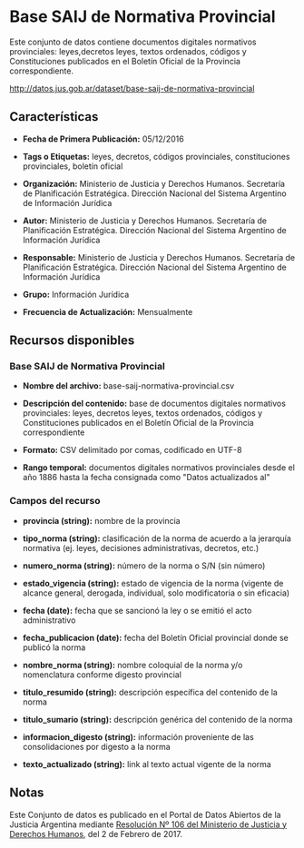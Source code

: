 # Base SAIJ de Normativa Provincial

Este conjunto de datos contiene documentos digitales normativos provinciales: leyes,decretos leyes, textos ordenados, códigos y Constituciones publicados en el Boletín Oficial de la Provincia correspondiente.

http://datos.jus.gob.ar/dataset/base-saij-de-normativa-provincial

Características
---------------

- **Fecha de Primera Publicación:** 05/12/2016

- **Tags o Etiquetas:** leyes, decretos, códigos provinciales, constituciones provinciales, boletín oficial

- **Organización:** Ministerio de Justicia y Derechos Humanos. Secretaría de Planificación Estratégica. Dirección Nacional del Sistema Argentino de Información Jurídica

- **Autor:** Ministerio de Justicia y Derechos Humanos. Secretaría de Planificación Estratégica. Dirección Nacional del Sistema Argentino de Información Jurídica

- **Responsable:** Ministerio de Justicia y Derechos Humanos. Secretaría de Planificación Estratégica. Dirección Nacional del Sistema Argentino de Información Jurídica

- **Grupo:** Información Jurídica

- **Frecuencia de Actualización:** Mensualmente

Recursos disponibles
--------------------

### Base SAIJ de Normativa Provincial

- **Nombre del archivo:** base-saij-normativa-provincial.csv

- **Descripción del contenido:** base de documentos digitales normativos provinciales: leyes, decretos leyes, textos ordenados, códigos y Constituciones publicados en el Boletín Oficial de la Provincia correspondiente

- **Formato:** CSV delimitado por comas, codificado en UTF-8

- **Rango temporal:** documentos digitales normativos provinciales desde el año 1886 hasta la fecha consignada como "Datos actualizados al"

### Campos del recurso

- **provincia (string):** nombre de la provincia

- **tipo_norma (string):** clasificación de la norma de acuerdo a la jerarquía normativa (ej. leyes, decisiones administrativas, decretos, etc.)

- **numero_norma (string):** número de la norma o S/N (sin número)

- **estado_vigencia (string):** estado de vigencia de la norma (vigente de alcance general, derogada, individual, solo modificatoria o sin eficacia)

- **fecha (date):** fecha que se sancionó la ley o se emitió el acto administrativo

- **fecha_publicacion (date):** fecha del Boletín Oficial provincial donde se publicó la norma

- **nombre_norma (string):** nombre coloquial de la norma y/o nomenclatura conforme digesto provincial

- **titulo_resumido (string):** descripción específica del contenido de la norma

- **titulo_sumario (string):** descripción genérica del contenido de la norma

- **informacion_digesto (string):** información proveniente de las consolidaciones por digesto a la norma

- **texto_actualizado (string):** link al texto actual vigente de la norma

Notas
-----
Este Conjunto de datos es publicado en el Portal de Datos Abiertos de la Justicia Argentina mediante [Resolución Nº 106 del Ministerio de Justicia y Derechos Humanos](http://datos.jus.gob.ar/resoluciones/RESOL-2017-106-APN-MJ.pdf), del 2 de Febrero de 2017.
